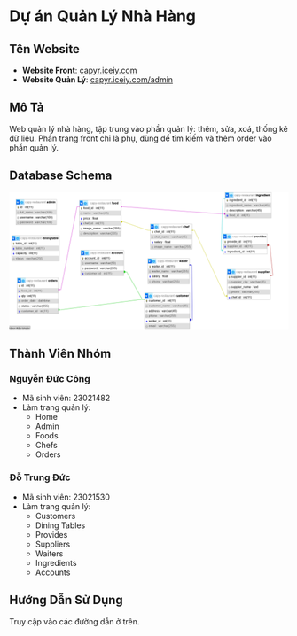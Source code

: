 # Dự án Quản Lý Nhà Hàng

## Tên Website
- **Website Front**: [capyr.iceiy.com](http://capyr.iceiy.com)
- **Website Quản Lý**: [capyr.iceiy.com/admin](http://capyr.iceiy.com/admin)

## Mô Tả
Web quản lý nhà hàng, tập trung vào phần quản lý: thêm, sửa, xoá, thống kê dữ liệu. Phần trang front chỉ là phụ, dùng để tìm kiếm và thêm order vào phần quản lý.

## Database Schema
![Sơ đồ cơ sở dữ liệu](images/dbschema.png)

## Thành Viên Nhóm

### Nguyễn Đức Công
- Mã sinh viên: 23021482
- Làm trang quản lý:
  - Home
  - Admin
  - Foods
  - Chefs
  - Orders

### Đỗ Trung Đức
- Mã sinh viên: 23021530
- Làm trang quản lý:
  - Customers
  - Dining Tables
  - Provides
  - Suppliers
  - Waiters
  - Ingredients
  - Accounts

## Hướng Dẫn Sử Dụng
Truy cập vào các đường dẫn ở trên.
